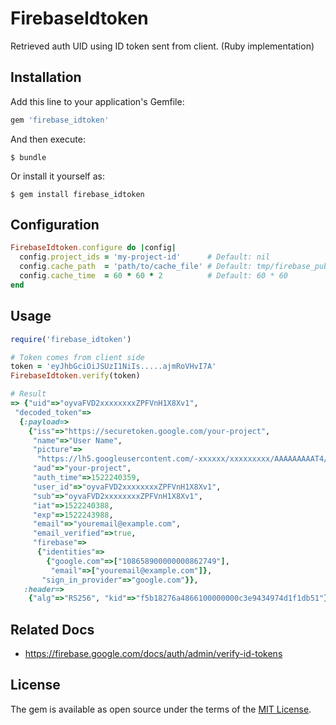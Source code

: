 # FirebaseIdtoken

Retrieved auth UID using ID token sent from client. (Ruby implementation)

## Installation

Add this line to your application's Gemfile:

```ruby
gem 'firebase_idtoken'
```

And then execute:

    $ bundle

Or install it yourself as:

    $ gem install firebase_idtoken

## Configuration

```ruby
FirebaseIdtoken.configure do |config|
  config.project_ids = 'my-project-id'      # Default: nil
  config.cache_path  = 'path/to/cache_file' # Default: tmp/firebase_public_key
  config.cache_time  = 60 * 60 * 2          # Default: 60 * 60
end
```

## Usage

```ruby
require('firebase_idtoken')

# Token comes from client side
token = 'eyJhbGciOiJSUzI1NiIs.....ajmRoVHvI7A'
FirebaseIdtoken.verify(token)

# Result
=> {"uid"=>"oyvaFVD2xxxxxxxxZPFVnH1X8Xv1",
 "decoded_token"=>
  {:payload=>
    {"iss"=>"https://securetoken.google.com/your-project",
     "name"=>"User Name",
     "picture"=>
      "https://lh5.googleusercontent.com/-xxxxxx/xxxxxxxxx/AAAAAAAAAT4/xxxxxxx/photo.jpg",
     "aud"=>"your-project",
     "auth_time"=>1522240359,
     "user_id"=>"oyvaFVD2xxxxxxxxZPFVnH1X8Xv1",
     "sub"=>"oyvaFVD2xxxxxxxxZPFVnH1X8Xv1",
     "iat"=>1522240388,
     "exp"=>1522243988,
     "email"=>"youremail@example.com",
     "email_verified"=>true,
     "firebase"=>
      {"identities"=>
        {"google.com"=>["108658900000000862749"],
         "email"=>["youremail@example.com"]},
       "sign_in_provider"=>"google.com"}},
   :header=>
    {"alg"=>"RS256", "kid"=>"f5b18276a4866100000000c3e9434974d1f1db51"}}}
```

## Related Docs
- https://firebase.google.com/docs/auth/admin/verify-id-tokens



## License

The gem is available as open source under the terms of the [MIT License](https://opensource.org/licenses/MIT).
